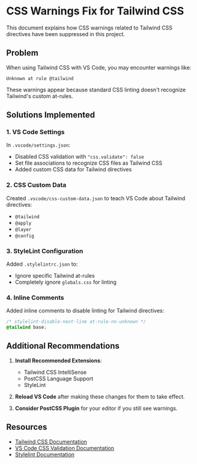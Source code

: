 # CSS Warnings Fix for Tailwind CSS

This document explains how CSS warnings related to Tailwind CSS directives have been suppressed in this project.

## Problem

When using Tailwind CSS with VS Code, you may encounter warnings like:

```
Unknown at rule @tailwind
```

These warnings appear because standard CSS linting doesn't recognize Tailwind's custom at-rules.

## Solutions Implemented

### 1. VS Code Settings

In `.vscode/settings.json`:
- Disabled CSS validation with `"css.validate": false`
- Set file associations to recognize CSS files as Tailwind CSS
- Added custom CSS data for Tailwind directives

### 2. CSS Custom Data

Created `.vscode/css-custom-data.json` to teach VS Code about Tailwind directives:
- `@tailwind`
- `@apply`
- `@layer`
- `@config`

### 3. StyleLint Configuration

Added `.stylelintrc.json` to:
- Ignore specific Tailwind at-rules
- Completely ignore `globals.css` for linting

### 4. Inline Comments

Added inline comments to disable linting for Tailwind directives:

```css
/* stylelint-disable-next-line at-rule-no-unknown */
@tailwind base;
```

## Additional Recommendations

1. **Install Recommended Extensions**:
   - Tailwind CSS IntelliSense
   - PostCSS Language Support
   - StyleLint

2. **Reload VS Code** after making these changes for them to take effect.

3. **Consider PostCSS Plugin** for your editor if you still see warnings.

## Resources

- [Tailwind CSS Documentation](https://tailwindcss.com/docs/functions-and-directives)
- [VS Code CSS Validation Documentation](https://code.visualstudio.com/docs/languages/css#_syntax-verification-linting)
- [Stylelint Documentation](https://stylelint.io/user-guide/configure)

